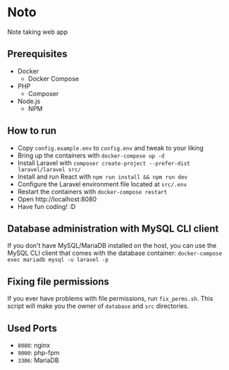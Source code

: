 # Noto
Note taking web app

## Prerequisites
- Docker
  - Docker Compose
- PHP
  - Composer
- Node.js
  - NPM

## How to run
- Copy `config.example.env` to `config.env` and tweak to your liking
- Bring up the containers with `docker-compose up -d`
- Install Laravel with `composer create-project --prefer-dist laravel/laravel src/`
- Install and run React with `npm run install && npm run dev`
- Configure the Laravel environment file located at `src/.env`
- Restart the containers with `docker-compose restart`
- Open http://localhost:8080
- Have fun coding! :D

## Database administration with MySQL CLI client
If you don't have MySQL/MariaDB installed on the host, you can use the MySQL CLI client that comes with the database container:
```docker-compose exec mariadb mysql -u laravel -p```

## Fixing file permissions
If you ever have problems with file permissions, run `fix_perms.sh`. This script will make you the owner of `database` and `src` directories.

## Used Ports
- `8080`: nginx
- `9000`: php-fpm
- `3306`: MariaDB